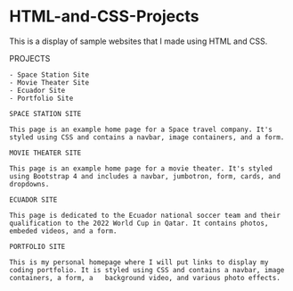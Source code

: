 # HTML-and-CSS-Projects

This is a display of sample websites that I made using HTML and CSS.

PROJECTS


    - Space Station Site
    - Movie Theater Site
    - Ecuador Site
    - Portfolio Site

    SPACE STATION SITE

    This page is an example home page for a Space travel company. It's styled using CSS and contains a navbar, image containers, and a form.

    MOVIE THEATER SITE

    This page is an example home page for a movie theater. It's styled using Bootstrap 4 and includes a navbar, jumbotron, form, cards, and dropdowns.

    ECUADOR SITE

    This page is dedicated to the Ecuador national soccer team and their qualification to the 2022 World Cup in Qatar. It contains photos, embeded videos, and a form.
    
    PORTFOLIO SITE

    This is my personal homepage where I will put links to display my coding portfolio. It is styled using CSS and contains a navbar, image containers, a form, a   background video, and various photo effects.

